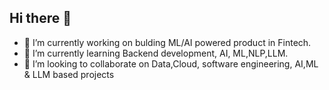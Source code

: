 ## Hi there 👋
- 🔭 I’m currently working on bulding ML/AI powered product in Fintech.
- 🌱 I’m currently learning Backend development, AI, ML,NLP,LLM.
- 👯 I’m looking to collaborate on Data,Cloud, software engineering, AI,ML & LLM based projects
  
